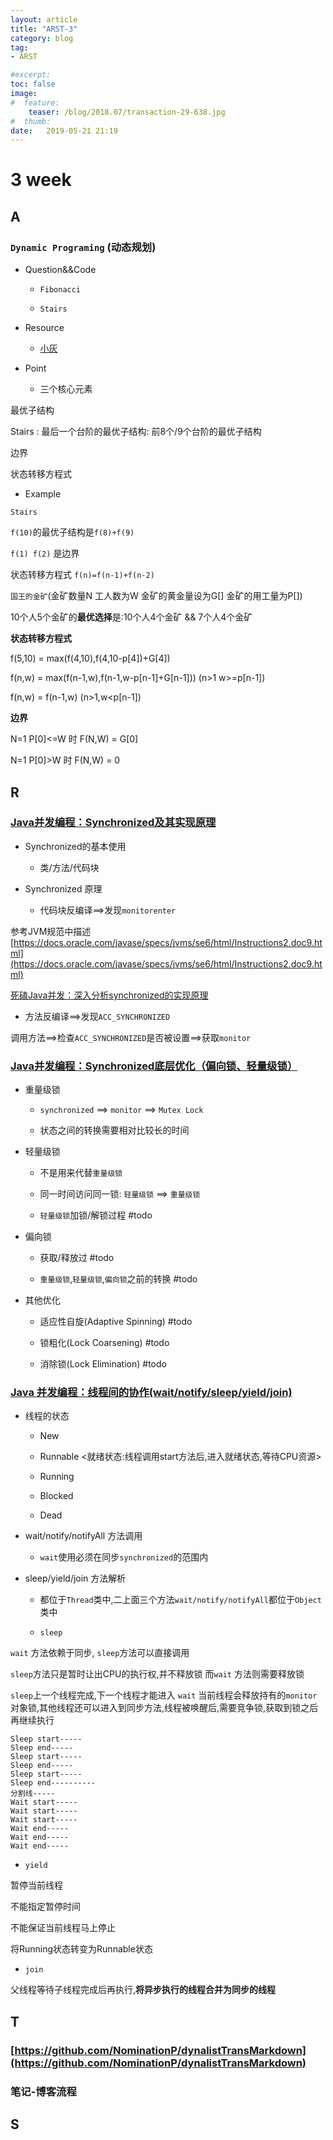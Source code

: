 ```yaml
---
layout: article
title: "ARST-3"
category: blog
tag:
- ARST 

#excerpt:
toc: false
image:
#  feature:
    teaser: /blog/2018.07/transaction-29-638.jpg
#  thumb:
date:   2019-05-21 21:19
---
```



# 3 week
## A

### `Dynamic Programing` (动态规划)

- Question&&Code

   - `Fibonacci`

   - `Stairs`

- Resource

   - [小灰]([https://mp.weixin.qq.com/s?__biz=MzIxMjE5MTE1Nw==&mid=2653190796&idx=1&sn=2bf42e5783f3efd03bfb0ecd3cbbc380&chksm=8c990856bbee8140055c3429f59c8f46dc05be20b859f00fe8168efe1e6a954fdc5cfc7246b0&scene=21#wechat_redirect](https://mp.weixin.qq.com/s?__biz=MzIxMjE5MTE1Nw==&mid=2653190796&idx=1&sn=2bf42e5783f3efd03bfb0ecd3cbbc380&chksm=8c990856bbee8140055c3429f59c8f46dc05be20b859f00fe8168efe1e6a954fdc5cfc7246b0&scene=21#wechat_redirect))

- Point

   - 三个核心元素

最优子结构

Stairs : 最后一个台阶的最优子结构: 前8个/9个台阶的最优子结构

边界

状态转移方程式

   - Example

`Stairs`

`f(10)`的最优子结构是`f(8)+f(9)`

`f(1) f(2)` 是边界

状态转移方程式 `f(n)=f(n-1)+f(n-2)`

`国王的金矿`(金矿数量N 工人数为W 金矿的黄金量设为G[] 金矿的用工量为P[])



10个人5个金矿的**最优选择**是:10个人4个金矿 && 7个人4个金矿

**状态转移方程式**

f(5,10) = max(f(4,10),f(4,10-p[4])+G[4])

f(n,w) = max(f(n-1,w),f(n-1,w-p[n-1]+G[n-1])) (n>1 w>=p[n-1])

f(n,w) = f(n-1,w) (n>1,w<p[n-1])

**边界**

N=1 P[0]<=W 时 F(N,W) = G[0]

N=1 P[0]>W 时 F(N,W) = 0

## R

### [Java并发编程：Synchronized及其实现原理](https://www.cnblogs.com/paddix/p/5367116.html)

- Synchronized的基本使用

   - 类/方法/代码块

- Synchronized 原理

   - 代码块反编译==>发现`monitorenter`



参考JVM规范中描述[https://docs.oracle.com/javase/specs/jvms/se6/html/Instructions2.doc9.html](https://docs.oracle.com/javase/specs/jvms/se6/html/Instructions2.doc9.html)



[死磕Java并发：深入分析synchronized的实现原理](http://www.importnew.com/23511.html)

   - 方法反编译==>发现`ACC_SYNCHRONIZED`



调用方法==>检查`ACC_SYNCHRONIZED`是否被设置==>获取`monitor`

### [Java并发编程：Synchronized底层优化（偏向锁、轻量级锁）](https://www.cnblogs.com/paddix/p/5405678.html)

- 重量级锁

   - `synchronized` ==> `monitor` ==> `Mutex Lock`

   - 状态之间的转换需要相对比较长的时间

- 轻量级锁

   - 不是用来代替`重量级锁`

   - 同一时间访问同一锁: `轻量级锁` ==> `重量级锁`

   - `轻量级锁`加锁/解锁过程 #todo

- 偏向锁

   - 获取/释放过 #todo

   - `重量级锁`,`轻量级锁`,`偏向锁`之前的转换 #todo

- 其他优化

   - 适应性自旋(Adaptive Spinning) #todo

   - 锁粗化(Lock Coarsening) #todo

   - 消除锁(Lock Elimination) #todo

### [Java 并发编程：线程间的协作(wait/notify/sleep/yield/join)](https://www.cnblogs.com/paddix/p/5381958.html)

- 线程的状态

   - New

   - Runnable <就绪状态:线程调用start方法后,进入就绪状态,等待CPU资源>

   - Running

   - Blocked

   - Dead

- wait/notify/notifyAll 方法调用

   - `wait`使用必须在同步`synchronized`的范围内

- sleep/yield/join 方法解析

   - 都位于`Thread`类中,二上面三个方法`wait/notify/notifyAll`都位于`Object`类中

   - `sleep`



`wait` 方法依赖于同步, `sleep`方法可以直接调用

`sleep`方法只是暂时让出CPU的执行权,并不释放锁 而`wait` 方法则需要释放锁

`sleep`上一个线程完成,下一个线程才能进入 `wait` 当前线程会释放持有的`monitor`对象锁,其他线程还可以进入到同步方法,线程被唤醒后,需要竞争锁,获取到锁之后再继续执行

```
Sleep start-----
Sleep end-----
Sleep start-----
Sleep end-----
Sleep start-----
Sleep end----------
分割线-----
Wait start-----
Wait start-----
Wait start-----
Wait end-----
Wait end-----
Wait end-----
```
   - `yield`

暂停当前线程



不能指定暂停时间

不能保证当前线程马上停止

将Running状态转变为Runnable状态

   - `join`

父线程等待子线程完成后再执行,**将异步执行的线程合并为同步的线程**

## T

### [https://github.com/NominationP/dynalistTransMarkdown](https://github.com/NominationP/dynalistTransMarkdown)

### 笔记-博客流程

## S

